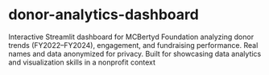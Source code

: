 # donor-analytics-dashboard
Interactive Streamlit dashboard for MCBertyd Foundation analyzing donor trends (FY2022–FY2024), engagement, and fundraising performance. Real names and data anonymized for privacy. Built for showcasing data analytics and visualization skills in a nonprofit context
